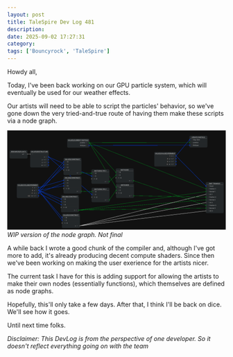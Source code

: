 ```yaml
---
layout: post
title: TaleSpire Dev Log 481
description:
date: 2025-09-02 17:27:31
category:
tags: ['Bouncyrock', 'TaleSpire']
---
```


Howdy all,

Today, I've been back working on our GPU particle system, which will eventually be used for our weather effects.

Our artists will need to be able to script the particles' behavior, so we've gone down the very tried-and-true route of having them make these scripts via a node graph.

![](/assets/images/particleGraphWip.png)
*WIP version of the node graph. Not final*

A while back I wrote a good chunk of the compiler and, although I've got more to add, it's already producing decent compute shaders. Since then we've been working on making the user exerience for the artists nicer.

The current task I have for this is adding support for allowing the artists to make their own nodes (essentially functions), which themselves are defined as node graphs.

Hopefully, this'll only take a few days. After that, I think I'll be back on dice. We'll see how it goes.

Until next time folks.

*Disclaimer: This DevLog is from the perspective of one developer. So it doesn't reflect everything going on with the team*
